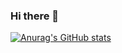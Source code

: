 ### Hi there 👋
[![Anurag's GitHub stats](https://github-readme-stats.vercel.app/api?username=maulvialf&count_private=true)](https://github.com/anuraghazra/github-readme-stats)

<!--
**maulvialf/maulvialf** is a ✨ _special_ ✨ repository because its `README.md` (this file) appears on your GitHub profile.

Here are some ideas to get you started:

- 🔭 I’m currently working on ...
- 🌱 I’m currently learning ...
- 👯 I’m looking to collaborate on ...
- 🤔 I’m looking for help with ...
- 💬 Ask me about ...
- 📫 How to reach me: ...
- 😄 Pronouns: ...
- ⚡ Fun fact: ...
-->
